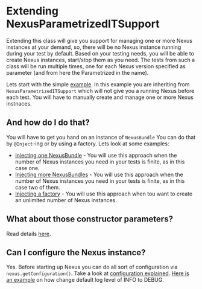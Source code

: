 Extending NexusParametrizedITSupport
====================================

Extending this class will give you support for managing one or more Nexus instances at your demand, so, there will be no Nexus instance running during your test by default.
Based on your testing needs, you will be able to create Nexus instances, start/stop them as you need.
The tests from such a class will be run multiple times, one for each Nexus version specified as parameter (and from here the Parametrized in the name).

Lets start with the simple [example][npits-example-01].
In this example you are inheriting from `NexusParametrizedITSupport` which will not give you a running Nexus before each test. You will have to manually create and manage one or more Nexus instnaces.

And how do I do that?
---------------------
You will have to get you hand on an instance of `NexusBundle` You can do that by `@Inject`-ing or by using a factory. Lets look at some examples:

* [Injecting one NexusBundle][npits-example-02] - You will use this approach when the number of Nexus instances you need in your tests is finite, as in this case one.
* [Injecting more NexusBundles][npits-example-03] - You will use this approach when the number of Nexus instances you need in your tests is finite, as in this case two of them.
* [Injecting a factory][npits-example-04] - You will use this approach when tou want to create an unlimited number of Nexus instances.

What about those constructor parameters?
----------------------------------------
Read details [here][parameters].

Can I configure the Nexus instance?
-----------------------------------
Yes. Before starting up Nexus you can do all sort of configuration via `nexus.getConfiguration()`. Take a look at [configuration explained][configuration].
[Here is an example][npits-example-05] on how change default log level of INFO to DEBUG.


[npits-example-01]: NPITSExample01IT.java
[npits-example-02]: NPITSExample02IT.java
[npits-example-03]: NPITSExample03IT.java
[npits-example-04]: NPITSExample04IT.java
[npits-example-05]: NPITSExample05IT.java
[configuration]: ../../../../../../../../../docs/Configuration.md
[parameters]: ../../../../../../../../../docs/Parameters.md
